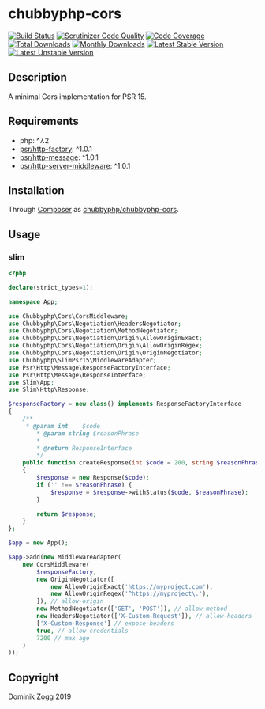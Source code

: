 # chubbyphp-cors

[![Build Status](https://api.travis-ci.org/chubbyphp/chubbyphp-cors.png?branch=master)](https://travis-ci.org/chubbyphp/chubbyphp-cors)
[![Scrutinizer Code Quality](https://scrutinizer-ci.com/g/chubbyphp/chubbyphp-cors/badges/quality-score.png?b=master)](https://scrutinizer-ci.com/g/chubbyphp/chubbyphp-cors/?branch=master)
[![Code Coverage](https://scrutinizer-ci.com/g/chubbyphp/chubbyphp-cors/badges/coverage.png?b=master)](https://scrutinizer-ci.com/g/chubbyphp/chubbyphp-cors/?branch=master)
[![Total Downloads](https://poser.pugx.org/chubbyphp/chubbyphp-cors/downloads.png)](https://packagist.org/packages/chubbyphp/chubbyphp-cors)
[![Monthly Downloads](https://poser.pugx.org/chubbyphp/chubbyphp-cors/d/monthly)](https://packagist.org/packages/chubbyphp/chubbyphp-cors)
[![Latest Stable Version](https://poser.pugx.org/chubbyphp/chubbyphp-cors/v/stable.png)](https://packagist.org/packages/chubbyphp/chubbyphp-cors)
[![Latest Unstable Version](https://poser.pugx.org/chubbyphp/chubbyphp-cors/v/unstable)](https://packagist.org/packages/chubbyphp/chubbyphp-cors)

## Description

A minimal Cors implementation for PSR 15.

## Requirements

 * php: ^7.2
 * [psr/http-factory][2]: ^1.0.1
 * [psr/http-message][3]: ^1.0.1
 * [psr/http-server-middleware][4]: ^1.0.1

## Installation

Through [Composer](http://getcomposer.org) as [chubbyphp/chubbyphp-cors][1].

## Usage

### slim

```php
<?php

declare(strict_types=1);

namespace App;

use Chubbyphp\Cors\CorsMiddleware;
use Chubbyphp\Cors\Negotiation\HeadersNegotiator;
use Chubbyphp\Cors\Negotiation\MethodNegotiator;
use Chubbyphp\Cors\Negotiation\Origin\AllowOriginExact;
use Chubbyphp\Cors\Negotiation\Origin\AllowOriginRegex;
use Chubbyphp\Cors\Negotiation\Origin\OriginNegotiator;
use Chubbyphp\SlimPsr15\MiddlewareAdapter;
use Psr\Http\Message\ResponseFactoryInterface;
use Psr\Http\Message\ResponseInterface;
use Slim\App;
use Slim\Http\Response;

$responseFactory = new class() implements ResponseFactoryInterface
{
    /**
     * @param int    $code
        * @param string $reasonPhrase
        *
        * @return ResponseInterface
        */
    public function createResponse(int $code = 200, string $reasonPhrase = ''): ResponseInterface
    {
        $response = new Response($code);
        if ('' !== $reasonPhrase) {
            $response = $response->withStatus($code, $reasonPhrase);
        }

        return $response;
    }
};

$app = new App();

$app->add(new MiddlewareAdapter(
    new CorsMiddleware(
        $responseFactory,
        new OriginNegotiator([
            new AllowOriginExact('https://myproject.com'),
            new AllowOriginRegex('^https://myproject\.'),
        ]), // allow-origin
        new MethodNegotiator(['GET', 'POST']), // allow-method
        new HeadersNegotiator(['X-Custom-Request']), // allow-headers
        ['X-Custom-Response'] // expose-headers
        true, // allow-credentials
        7200 // max age
    )
));
```

## Copyright

Dominik Zogg 2019

[1]: https://packagist.org/packages/chubbyphp/chubbyphp-cors

[2]: https://packagist.org/packages/psr/http-factory
[3]: https://packagist.org/packages/psr/http-message
[4]: https://packagist.org/packages/psr/http-server-middleware

